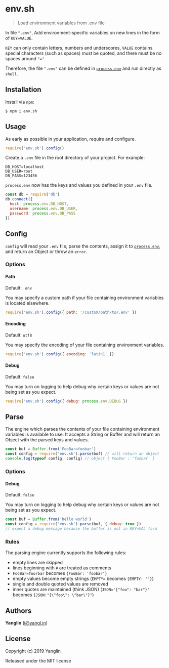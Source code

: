 # env.sh
> Load environment variables from .env file

In file `".env"`, Add environment-specific variables on new lines in the form of `KEY=VALUE`.

`KEY` can only contain letters, numbers and underscores, `VALUE` contains special characters (such as spaces) must be quoted, and there must be no spaces around `"="`

Therefore, the file `".env"` can be defined in [`process.env`](https://nodejs.org/docs/latest/api/process.html#process_process_env) and run directly as `shell`.



## Installation

Install via `npm`:

```
$ npm i env.sh
```



## Usage

As early as possible in your application, require and configure.

```javascript
require('env.sh').config()
```

Create a `.env` file in the root directory of your project.
For example:

```dosini
DB_HOST=localhost
DB_USER=root
DB_PASS=123456
```

`process.env` now has the keys and values you defined in your `.env` file.

```javascript
const db = require('db')
db.connect({
  host: process.env.DB_HOST,
  username: process.env.DB_USER,
  password: process.env.DB_PASS
})
```



## Config

`config` will read your `.env` file, parse the contents, assign it to
[`process.env`](https://nodejs.org/docs/latest/api/process.html#process_process_env),
and return an Object or throw an `error`.


### Options

#### Path

Default: `.env`

You may specify a custom path if your file containing environment variables is located elsewhere.

```js
require('env.sh').config({ path: '/custom/path/to/.env' })
```

#### Encoding

Default: `utf8`

You may specify the encoding of your file containing environment variables.

```js
require('env.sh').config({ encoding: 'latin1' })
```

#### Debug

Default: `false`

You may turn on logging to help debug why certain keys or values are not being set as you expect.

```js
require('env.sh').config({ debug: process.env.DEBUG })
```


## Parse

The engine which parses the contents of your file containing environment
variables is available to use. It accepts a String or Buffer and will return
an Object with the parsed keys and values.

```js
const buf = Buffer.from('FooBar=foobar')
const config = require('env.sh').parse(buf) // will return an object
console.log(typeof config, config) // object { FooBar : 'foobar' }
```

### Options

#### Debug

Default: `false`

You may turn on logging to help debug why certain keys or values are not being set as you expect.

```js
const buf = Buffer.from('hello world')
const config = require('env.sh').parse(buf, { debug: true })
// expect a debug message because the buffer is not in KEY=VAL form
```

### Rules

The parsing engine currently supports the following rules:

- empty lines are skipped
- lines beginning with `#` are treated as comments
- `FooBar=foorbar` becomes `{FooBar: 'foobar'}`
- empty values become empty strings (`EMPTY=` becomes `{EMPTY: ''}`)
- single and double quoted values are removed
- inner quotes are maintained (think JSON) (`JSON='{"foo": "bar"}'` becomes `{JSON:"{\"foo\": \"bar\"}"`)



## Authors

**Yanglin** ([i@yangl.in](mailto:mail@yanglin.me))


## License

Copyright (c) 2019 Yanglin

Released under the MIT license
